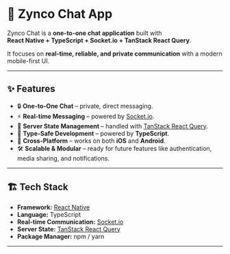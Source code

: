 # 🚀 Zynco Chat App

Zynco Chat is a **one-to-one chat application** built with  
**React Native + TypeScript + Socket.io + TanStack React Query**.

It focuses on **real-time, reliable, and private communication** with a modern mobile-first UI.

---

## ✨ Features

- 🔒 **One-to-One Chat** – private, direct messaging.
- ⚡ **Real-time Messaging** – powered by [Socket.io](https://socket.io).
- 🔄 **Server State Management** – handled with [TanStack React Query](https://tanstack.com/query).
- 🎨 **Type-Safe Development** – powered by **TypeScript**.
- 📱 **Cross-Platform** – works on both **iOS** and **Android**.
- 🛠️ **Scalable & Modular** – ready for future features like authentication, media sharing, and notifications.

---

## 🏗️ Tech Stack

- **Framework:** [React Native](https://reactnative.dev/)
- **Language:** TypeScript
- **Real-time Communication:** [Socket.io](https://socket.io)
- **Server State:** [TanStack React Query](https://tanstack.com/query)
- **Package Manager:** npm / yarn

---
